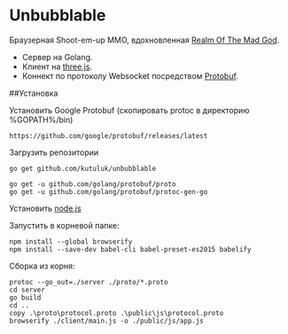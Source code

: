 # Unbubblable
Браузерная Shoot-em-up MMO, вдохновленная [Realm Of The Mad God](http://www.realmofthemadgod.com/).

* Сервер на Golang.
* Клиент на [three.js](https://threejs.org/).
* Коннект по протоколу Websocket посредством [Protobuf](https://developers.google.com/protocol-buffers/).

##Установка

Установить Google Protobuf (скопировать protoc в директорию %GOPATH%/bin)
```
https://github.com/google/protobuf/releases/latest
```

Загрузить репозитории
```
go get github.com/kutuluk/unbubblable

go get -u github.com/golang/protobuf/proto
go get -u github.com/golang/protobuf/protoc-gen-go
```

Установить [node.js](https://nodejs.org)

Запустить в корневой папке:

```
npm install --global browserify
npm install --save-dev babel-cli babel-preset-es2015 babelify
```

Сборка из корня:

```
protoc --go_out=./server ./proto/*.proto
cd server
go build
cd ..
copy .\proto\protocol.proto .\public\js\protocol.proto
browserify ./client/main.js -o ./public/js/app.js
```
